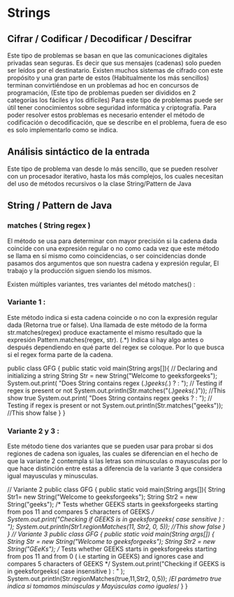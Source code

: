 # Strings
## Cifrar / Codificar / Decodificar / Descifrar
Este tipo de problemas se basan en que las comunicaciones digitales privadas sean seguras. Es decir que sus mensajes (cadenas) solo pueden ser leídos por el destinatario. 
Existen muchos sistemas de cifrado con este propósito y una gran parte de estos (Habitualmente los más sencillos) terminan convirtiéndose en un problemas ad hoc en concursos de programación, (Este tipo de problemas pueden ser divididos en 2 categorías los fáciles y los difíciles)
Para este tipo de problemas puede ser útil tener conocimientos sobre seguridad informática y criptografía.
Para poder resolver estos problemas es necesario entender el método de codificación o decodificación, que se describe en el problema, fuera de eso es solo implementarlo como se indica. 
## Análisis sintáctico de la entrada
Este tipo de problema van desde lo más sencillo, que se pueden resolver con un procesador iterativo, hasta los más complejos, los cuales necesitan del uso de métodos recursivos o la clase String/Pattern de Java

## String / Pattern de Java
### matches ( String regex )
El método se usa para determinar con mayor precisión si la cadena dada coincide con una expresión regular o no como cada vez que este método se llama en sí mismo como coincidencias, o ser coincidencias donde pasamos dos argumentos que son nuestra cadena y expresión regular, El trabajo y la producción siguen siendo los mismos.

Existen múltiples variantes, tres variantes del método matches() :
### Variante 1 : 
Este método indica si esta cadena coincide o no con la expresión regular dada (Retorna true or false). Una llamada de este método de la forma str.matches(regex) produce exactamente el mismo resultado que la expresión Pattern.matches(regex, str).
(.*) Indica si hay algo antes o después dependiendo en qué parte del regex se coloque. Por lo que busca si el regex forma parte de la cadena.

public class GFG {
    public static void main(String args[]){
       // Declaring and initializing a string
   	String Str = new String("Welcome to geeksforgeeks");
      System.out.print(
            "Does String contains regex (.*)geeks(.*) ? : ");
      // Testing if regex is present or not
      System.out.println(Str.matches("(.*)geeks(.*)"));
	//This show true
      System.out.print(
       	"Does String contains regex geeks ? : ");
      // Testing if regex is present or not
      System.out.println(Str.matches("geeks"));
	//This show false
    }
}

### Variante 2 y 3 : 
Este método tiene dos variantes que se pueden usar para probar si dos regiones de cadena son iguales, las cuales se diferencian en el hecho de que la variante 2 contempla si las letras son minusculas o mayusculas por lo que hace distinción entre estas a diferencia de la variante 3 que considera igual mayusculas y minusculas.

// Variante 2
public class GFG {
  public static void main(String args[]){
	String Str1= new String("Welcome to geeksforgeeks");
	String Str2 = new String("geeks");
	/* Tests whether GEEKS starts in geeksforgeeks starting
from pos 11 and compares 5 characters of GEEKS */
	System.out.print("Checking if GEEKS is in geeksforgeeks(
 case sensitive ) : ");
	System.out.println(Str1.regionMatches(11, Str2, 0, 5));
	//This show false
	}
}
// Variante 3
public class GFG {
   public static void main(String args[]) {
      String Str = new String("Welcome to geeksforgeeks");
      String Str2 = new String("GEeKs");
      /* Tests whether GEEKS starts in geeksforgeeks starting
 	from pos 11 and from 0 ( i.e starting in GEEKS) and
ignores case and compares 5 characters of GEEKS */
      System.out.print("Checking if GEEKS is in geeksforgeeks(
case insensitive ) : " );
   	System.out.println(Str.regionMatches(true,11,Str2, 0,5));
	/*El parámetro true indica si tomamos minúsculas y 
Mayúsculas como iguales*/
   }
}



